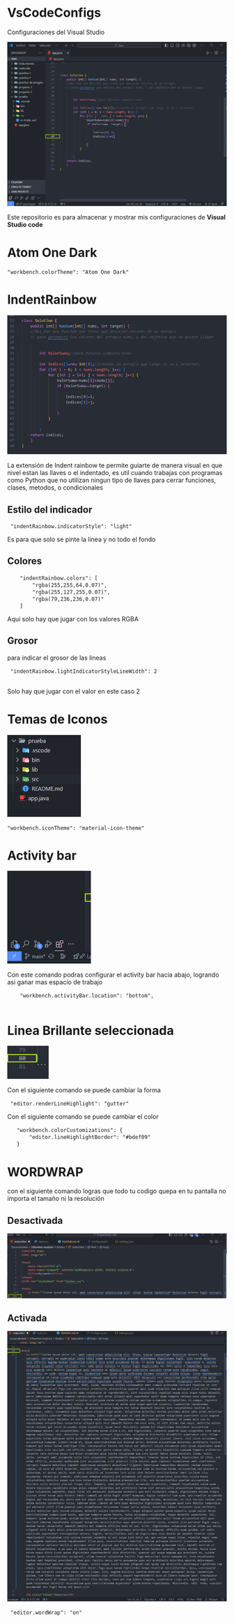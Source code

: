 # VsCodeConfigs
Configuraciones del Visual Studio 


![alt text](Images/image-2.png)


Este repositorio es para almacenar y mostrar mis configuraciones de **Visual Studio code** 



# Atom One Dark
```
"workbench.colorTheme": "Atom One Dark"
```
# IndentRainbow

![alt text](Images/image-3.png)

La extensión de Indent rainbow te permite guiarte de manera visual en que nivel estan las llaves o el indentado, es util cuando trabajas con programas como Python que no utilizan ningun tipo de llaves para cerrar funciones, clases, metodos, o condicionales 

## Estilo del indicador
```
 "indentRainbow.indicatorStyle": "light" 
 ``` 

Es para que solo se pinte la linea y no todo el fondo 

## Colores
``` 
    "indentRainbow.colors": [
        "rgba(255,255,64,0.07)",
        "rgba(255,127,255,0.07)",
        "rgba(79,236,236,0.07)"
    ] 
```    
Aqui solo hay que jugar con los valores RGBA    

## Grosor
para indicar el grosor de las lineas 

```
 "indentRainbow.lightIndicatorStyleLineWidth": 2 
 
```

Solo hay que jugar con el valor en este caso 2 


# Temas de Iconos
![alt text](Images/image.png)


 ```
 "workbench.iconTheme": "material-icon-theme"
```

# Activity bar 
![alt text](Images/image-4.png)

Con este comando podras configurar el activity bar hacia abajo, logrando asi ganar mas espacio de trabajo 

```
    "workbench.activityBar.location": "bottom",


```

# Linea Brillante seleccionada 

![alt text](Images/image-5.png)

Con el siguiente comando se puede cambiar la forma 

```
 "editor.renderLineHighlight": "gutter"

 ```

Con el siguiente comando se puede cambiar el color  

 ```
    "workbench.colorCustomizations": {
        "editor.lineHighlightBorder": "#bdef09"
    }

```

# WORDWRAP

con el siguiente comando logras que todo tu codigo quepa en tu pantalla no importa el tamaño ni la resolución 

## Desactivada
![alt text](Images/image-6.png)

## Activada
![alt text](Images/image-7.png)


``` 
 "editor.wordWrap": "on"
```

